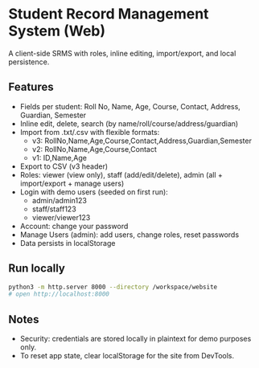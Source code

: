 # Student Record Management System (Web)

A client-side SRMS with roles, inline editing, import/export, and local persistence.

## Features

- Fields per student: Roll No, Name, Age, Course, Contact, Address, Guardian, Semester
- Inline edit, delete, search (by name/roll/course/address/guardian)
- Import from .txt/.csv with flexible formats:
  - v3: RollNo,Name,Age,Course,Contact,Address,Guardian,Semester
  - v2: RollNo,Name,Age,Course,Contact
  - v1: ID,Name,Age
- Export to CSV (v3 header)
- Roles: viewer (view only), staff (add/edit/delete), admin (all + import/export + manage users)
- Login with demo users (seeded on first run):
  - admin/admin123
  - staff/staff123
  - viewer/viewer123
- Account: change your password
- Manage Users (admin): add users, change roles, reset passwords
- Data persists in localStorage

## Run locally

```bash
python3 -m http.server 8000 --directory /workspace/website
# open http://localhost:8000
```

## Notes

- Security: credentials are stored locally in plaintext for demo purposes only.
- To reset app state, clear localStorage for the site from DevTools.